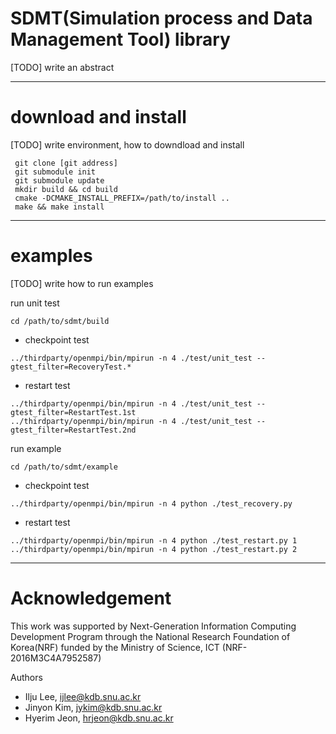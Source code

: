 SDMT(Simulation process and Data Management Tool) library
===
[TODO] write an abstract

---

download and install
===
[TODO] write environment, how to downdload and install

```
 git clone [git address]
 git submodule init
 git submodule update
 mkdir build && cd build
 cmake -DCMAKE_INSTALL_PREFIX=/path/to/install ..
 make && make install
```

---

examples
===
[TODO] write how to run examples

run unit test
```
cd /path/to/sdmt/build
```

- checkpoint test
```
../thirdparty/openmpi/bin/mpirun -n 4 ./test/unit_test --gtest_filter=RecoveryTest.*
```

- restart test
```
../thirdparty/openmpi/bin/mpirun -n 4 ./test/unit_test --gtest_filter=RestartTest.1st
../thirdparty/openmpi/bin/mpirun -n 4 ./test/unit_test --gtest_filter=RestartTest.2nd
```

run example
```
cd /path/to/sdmt/example
```

- checkpoint test
```
../thirdparty/openmpi/bin/mpirun -n 4 python ./test_recovery.py
```

- restart test
```
../thirdparty/openmpi/bin/mpirun -n 4 python ./test_restart.py 1
../thirdparty/openmpi/bin/mpirun -n 4 python ./test_restart.py 2
```

---

Acknowledgement
===
This work was supported by Next-Generation Information Computing Development Program through
the National Research Foundation of Korea(NRF) funded by the Ministry of Science, ICT (NRF-2016M3C4A7952587)

Authors
- Ilju Lee, ijlee@kdb.snu.ac.kr
- Jinyon Kim, jykim@kdb.snu.ac.kr
- Hyerim Jeon, hrjeon@kdb.snu.ac.kr
